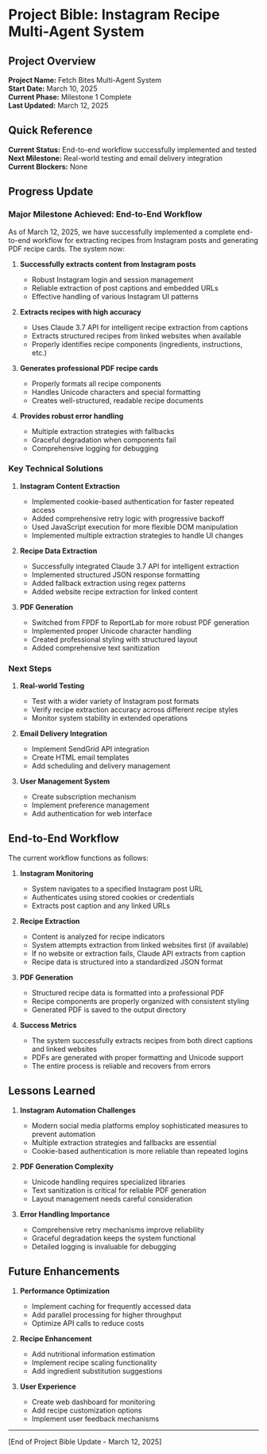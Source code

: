 # Project Bible: Instagram Recipe Multi-Agent System

## Project Overview
**Project Name:** Fetch Bites Multi-Agent System  
**Start Date:** March 10, 2025  
**Current Phase:** Milestone 1 Complete  
**Last Updated:** March 12, 2025

## Quick Reference
**Current Status:** End-to-end workflow successfully implemented and tested  
**Next Milestone:** Real-world testing and email delivery integration  
**Current Blockers:** None

## Progress Update

### Major Milestone Achieved: End-to-End Workflow
As of March 12, 2025, we have successfully implemented a complete end-to-end workflow for extracting recipes from Instagram posts and generating PDF recipe cards. The system now:

1. **Successfully extracts content from Instagram posts**
   - Robust Instagram login and session management
   - Reliable extraction of post captions and embedded URLs
   - Effective handling of various Instagram UI patterns

2. **Extracts recipes with high accuracy**
   - Uses Claude 3.7 API for intelligent recipe extraction from captions
   - Extracts structured recipes from linked websites when available
   - Properly identifies recipe components (ingredients, instructions, etc.)

3. **Generates professional PDF recipe cards**
   - Properly formats all recipe components
   - Handles Unicode characters and special formatting
   - Creates well-structured, readable recipe documents

4. **Provides robust error handling**
   - Multiple extraction strategies with fallbacks
   - Graceful degradation when components fail
   - Comprehensive logging for debugging

### Key Technical Solutions

1. **Instagram Content Extraction**
   - Implemented cookie-based authentication for faster repeated access
   - Added comprehensive retry logic with progressive backoff
   - Used JavaScript execution for more flexible DOM manipulation
   - Implemented multiple extraction strategies to handle UI changes

2. **Recipe Data Extraction**
   - Successfully integrated Claude 3.7 API for intelligent extraction
   - Implemented structured JSON response formatting
   - Added fallback extraction using regex patterns
   - Added website recipe extraction for linked content

3. **PDF Generation**
   - Switched from FPDF to ReportLab for more robust PDF generation
   - Implemented proper Unicode character handling
   - Created professional styling with structured layout
   - Added comprehensive text sanitization

### Next Steps

1. **Real-world Testing**
   - Test with a wider variety of Instagram post formats
   - Verify recipe extraction accuracy across different recipe styles
   - Monitor system stability in extended operations

2. **Email Delivery Integration**
   - Implement SendGrid API integration
   - Create HTML email templates
   - Add scheduling and delivery management

3. **User Management System**
   - Create subscription mechanism
   - Implement preference management
   - Add authentication for web interface

## End-to-End Workflow
The current workflow functions as follows:

1. **Instagram Monitoring**
   - System navigates to a specified Instagram post URL
   - Authenticates using stored cookies or credentials
   - Extracts post caption and any linked URLs

2. **Recipe Extraction**
   - Content is analyzed for recipe indicators
   - System attempts extraction from linked websites first (if available)
   - If no website or extraction fails, Claude API extracts from caption
   - Recipe data is structured into a standardized JSON format

3. **PDF Generation**
   - Structured recipe data is formatted into a professional PDF
   - Recipe components are properly organized with consistent styling
   - Generated PDF is saved to the output directory

4. **Success Metrics**
   - The system successfully extracts recipes from both direct captions and linked websites
   - PDFs are generated with proper formatting and Unicode support
   - The entire process is reliable and recovers from errors

## Lessons Learned

1. **Instagram Automation Challenges**
   - Modern social media platforms employ sophisticated measures to prevent automation
   - Multiple extraction strategies and fallbacks are essential
   - Cookie-based authentication is more reliable than repeated logins

2. **PDF Generation Complexity**
   - Unicode handling requires specialized libraries
   - Text sanitization is critical for reliable PDF generation
   - Layout management needs careful consideration

3. **Error Handling Importance**
   - Comprehensive retry mechanisms improve reliability
   - Graceful degradation keeps the system functional
   - Detailed logging is invaluable for debugging

## Future Enhancements

1. **Performance Optimization**
   - Implement caching for frequently accessed data
   - Add parallel processing for higher throughput
   - Optimize API calls to reduce costs

2. **Recipe Enhancement**
   - Add nutritional information estimation
   - Implement recipe scaling functionality
   - Add ingredient substitution suggestions

3. **User Experience**
   - Create web dashboard for monitoring
   - Add recipe customization options
   - Implement user feedback mechanisms

---
[End of Project Bible Update - March 12, 2025]